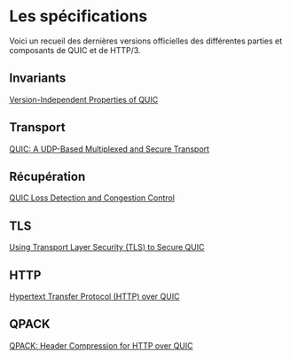 # Les spécifications

Voici un recueil des dernières versions officielles des différentes parties et
composants de QUIC et de HTTP/3.

## Invariants

[Version-Independent Properties of QUIC](https://tools.ietf.org/html/draft-ietf-quic-invariants-07)

## Transport

[QUIC: A UDP-Based Multiplexed and Secure Transport](https://tools.ietf.org/html/draft-ietf-quic-transport-23)

## Récupération

[QUIC Loss Detection and Congestion Control](https://tools.ietf.org/html/draft-ietf-quic-recovery-23)

## TLS

[Using Transport Layer Security (TLS) to Secure QUIC](https://tools.ietf.org/html/draft-ietf-quic-tls-23)

## HTTP

[Hypertext Transfer Protocol (HTTP) over QUIC](https://tools.ietf.org/html/draft-ietf-quic-http-22)

## QPACK

[QPACK: Header Compression for HTTP over QUIC](https://tools.ietf.org/html/draft-ietf-quic-qpack-09)
